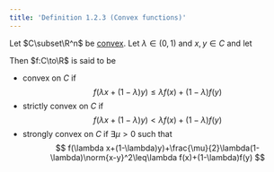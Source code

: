 ```yaml
---
title: 'Definition 1.2.3 (Convex functions)'
---
```


Let $C\subset\R^n$ be
[convex](#nonlinear-optimization/convex-sets). Let $\lambda\in(0,1)$
and $x,y\in C$ and let

Then $f:C\to\R$ is said to be

- convex on $C$ if
  $$
  f(\lambda x+(1-\lambda)y)\leq\lambda f(x)+(1-\lambda)f(y)
  $$
- strictly convex on $C$ if
  $$
  f(\lambda x  + (1-\lambda) y) < \lambda f(x)  + (1-\lambda) f(y)
  $$
- strongly convex on $C$ if $\exists\mu>0$ such that
  $$
  f(\lambda x+(1-\lambda)y)+\frac{\mu}{2}\lambda(1-\lambda)\norm{x-y}^2\leq\lambda f(x)+(1-\lambda)f(y)
  $$
